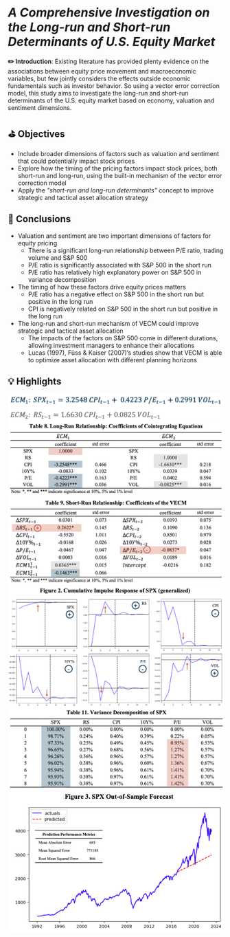 # *A Comprehensive Investigation on the Long-run and Short-run Determinants of U.S. Equity Market*

**✏️ Introduction**: Existing literature has provided plenty evidence on the associations between equity price movement and macroeconomic variables, but few jointly considers the effects outside economic fundamentals such as investor behavior. So using a vector error correction model, this study aims to investigate the long-run and short-run determinants of the U.S. equity market based on economy, valuation and sentiment dimensions.

## ⛳️ Objectives 
- Include broader dimensions of factors such as valuation and sentiment that could potentially impact stock prices
- Explore how the timing of the pricing factors impact stock prices, both short-run and long-run, using the built-in mechanism of the vector error correction model
- Apply the *"short-run and long-run determinants"* concept to improve strategic and tactical asset allocation strategy

## 📍 Conclusions
- Valuation and sentiment are two important dimensions of factors for equity pricing
  - There is a significant long-run relationship between P/E ratio, trading volume and S&P 500
  - P/E ratio is significantly associated with S&P 500 in the short run
  - P/E ratio has relatively high explanatory power on S&P 500 in variance decomposition
- The timing of how these factors drive equity prices matters
  - P/E ratio has a negative effect on S&P 500 in the short run but positive in the long run
  - CPI is negatively related on S&P 500 in the short run but positive in the long run
- The long-run and short-run mechanism of VECM could improve strategic and tactical asset allocation
  - The impacts of the factors on S&P 500 come in different durations, allowing investment managers to enhance their allocations
  - Lucas (1997), Füss & Kaiser (2007)’s studies show that VECM is able to optimize asset allocation with different planning horizons

## 💡 Highlights 

<img src="https://github.com/wayne-kuanghui-shen/python-spx_pricing_vecm_modeling/blob/main/highlights/VECM_ECMs.png" >
<img src="https://github.com/wayne-kuanghui-shen/python-spx_pricing_vecm_modeling/blob/main/highlights/VECM_lr_coef.png" >
<img src="https://github.com/wayne-kuanghui-shen/python-spx_pricing_vecm_modeling/blob/main/highlights/VECM_sr_coef.png" >
<img src="https://github.com/wayne-kuanghui-shen/python-spx_pricing_vecm_modeling/blob/main/highlights/impluse_response.png" >
<img src="https://github.com/wayne-kuanghui-shen/python-spx_pricing_vecm_modeling/blob/main/highlights/variance_decomposition.png" >
<img src="https://github.com/wayne-kuanghui-shen/python-spx_pricing_vecm_modeling/blob/main/highlights/forecasting.png" >
